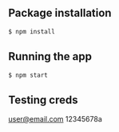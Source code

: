## Package installation

```bash
$ npm install
```

## Running the app

```bash
$ npm start
```

## Testing creds

user@email.com
12345678a
